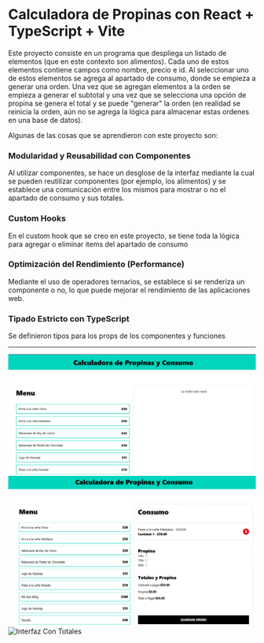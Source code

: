 # Calculadora de Propinas con React + TypeScript + Vite

Este proyecto consiste en un programa que despliega un listado de elementos (que en este contexto son alimentos). Cada uno de estos elementos contiene campos como nombre, precio e id. Al seleccionar uno de estos elementos se agrega al apartado de consumo, donde se empieza a generar una orden. Una vez que se agregan elementos a la orden se empieza a generar el subtotal y una vez que se selecciona una opción de propina se genera el total y se puede "generar" la orden (en realidad se reinicia la orden, aún no se agrega la lógica para almacenar estas ordenes en una base de datos). 

Algunas de las cosas que se aprendieron con este proyecto son:

### <a /> Modularidad y Reusabilidad con Componentes
Al utilizar componentes, se hace un desglose de la interfaz mediante la cual se pueden reutilizar componentes (por ejemplo, los alimentos) y se establece una comunicación entre los mismos para mostrar o no el apartado de consumo y sus totales.

### <a /> Custom Hooks
En el custom hook que se creo en este proyecto, se tiene toda la lógica para agregar o eliminar items del apartado de consumo

### <a /> Optimización del Rendimiento (Performance)
Mediante el uso de operadores ternarios, se establece si se renderiza un componente o no, lo que puede mejorar el rendimiento de las aplicaciones web.

### <a /> Tipado Estricto con TypeScript
Se definieron tipos para los props de los componentes y funciones

---

![Interfaz Inicial](https://github.com/ReploidGI0/calc_propinas/blob/main/images/interfaz_propina1.PNG "Interfaz Inicial")
![Interfaz Con Producto Agregado](https://github.com/ReploidGI0/calc_propinas/blob/main/images/interfaz_propina2.PNG "Interfaz Con Producto Agregado")
![Interfaz Con Totales](https://github.com/ReploidGI0/calc_propinas/blob/main/images/propina3.PNG "Interfaz Con Totales")



